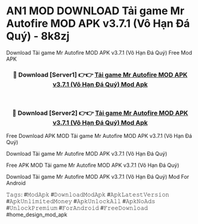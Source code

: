 # AN1 MOD DOWNLOAD Tải game Mr Autofire MOD APK v3.7.1 (Vô Hạn Đá Quý) - 8k8zj
Download Tải game Mr Autofire MOD APK v3.7.1 (Vô Hạn Đá Quý) Free Mod APK

<div align="center">
<h3>🔴 Download [Server1] 👉👉 <a href="https://apk-comot.site?title=Tải_game_Mr_Autofire_MOD_APK_v3.7.1_(Vô_Hạn_Đá_Quý)">Tải game Mr Autofire MOD APK v3.7.1 (Vô Hạn Đá Quý) Mod Apk</a></h3><br>

<h3>🔴 Download [Server2] 👉👉 <a href="https://apk-comot.site?title=Tải_game_Mr_Autofire_MOD_APK_v3.7.1_(Vô_Hạn_Đá_Quý)">Tải game Mr Autofire MOD APK v3.7.1 (Vô Hạn Đá Quý) Mod Apk</a></h3>
</div>


Free Download APK MOD Tải game Mr Autofire MOD APK v3.7.1 (Vô Hạn Đá Quý)

Download Tải game Mr Autofire MOD APK v3.7.1 (Vô Hạn Đá Quý) 

Free APK MOD Tải game Mr Autofire MOD APK v3.7.1 (Vô Hạn Đá Quý) 

Download Tải game Mr Autofire MOD APK v3.7.1 (Vô Hạn Đá Quý) Mod For Android

𝚃𝚊𝚐𝚜: #𝙼𝚘𝚍𝙰𝚙𝚔 #𝙳𝚘𝚠𝚗𝚕𝚘𝚊𝚍𝙼𝚘𝚍𝙰𝚙𝚔 #𝙰𝚙𝚔𝙻𝚊𝚝𝚎𝚜𝚝𝚅𝚎𝚛𝚜𝚒𝚘𝚗 #𝙰𝚙𝚔𝚄𝚗𝚕𝚒𝚖𝚒𝚝𝚎𝚍𝙼𝚘𝚗𝚎𝚢 #𝙰𝚙𝚔𝚄𝚗𝚕𝚘𝚌𝚔𝙰𝚕𝚕 #𝙰𝚙𝚔𝙽𝚘𝙰𝚍𝚜 #𝚄𝚗𝚕𝚘𝚌𝚔𝙿𝚛𝚎𝚖𝚒𝚞𝚖 #𝙵𝚘𝚛𝙰𝚗𝚍𝚛𝚘𝚒𝚍 #𝙵𝚛𝚎𝚎𝙳𝚘𝚠𝚗𝚕𝚘𝚊𝚍 #home_design_mod_apk